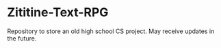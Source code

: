 # Zititine-Text-RPG
Repository to store an old high school CS project. May receive updates in the future.

